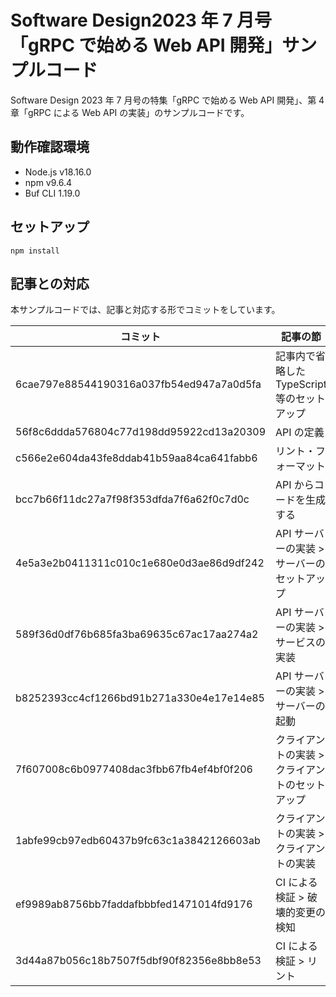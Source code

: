 # Software Design2023 年 7 月号「gRPC で始める Web API 開発」サンプルコード

Software Design 2023 年 7 月号の特集「gRPC で始める Web API 開発」、第 4 章「gRPC による Web API の実装」のサンプルコードです。

## 動作確認環境

- Node.js v18.16.0
- npm v9.6.4
- Buf CLI 1.19.0

## セットアップ

```
npm install
```

## 記事との対応

本サンプルコードでは、記事と対応する形でコミットをしています。

| コミット                                 | 記事の節                                        |
| ---------------------------------------- | ----------------------------------------------- |
| 6cae797e88544190316a037fb54ed947a7a0d5fa | 記事内で省略した TypeScript 等のセットアップ    |
| 56f8c6ddda576804c77d198dd95922cd13a20309 | API の定義                                      |
| c566e2e604da43fe8ddab41b59aa84ca641fabb6 | リント・フォーマット                            |
| bcc7b66f11dc27a7f98f353dfda7f6a62f0c7d0c | API からコードを生成する                        |
| 4e5a3e2b0411311c010c1e680e0d3ae86d9df242 | API サーバーの実装 > サーバーのセットアップ     |
| 589f36d0df76b685fa3ba69635c67ac17aa274a2 | API サーバーの実装 > サービスの実装             |
| b8252393cc4cf1266bd91b271a330e4e17e14e85 | API サーバーの実装 > サーバーの起動             |
| 7f607008c6b0977408dac3fbb67fb4ef4bf0f206 | クライアントの実装 > クライアントのセットアップ |
| 1abfe99cb97edb60437b9fc63c1a3842126603ab | クライアントの実装 > クライアントの実装         |
| ef9989ab8756bb7faddafbbbfed1471014fd9176 | CI による検証 > 破壊的変更の検知                |
| 3d44a87b056c18b7507f5dbf90f82356e8bb8e53 | CI による検証 > リント                          |
